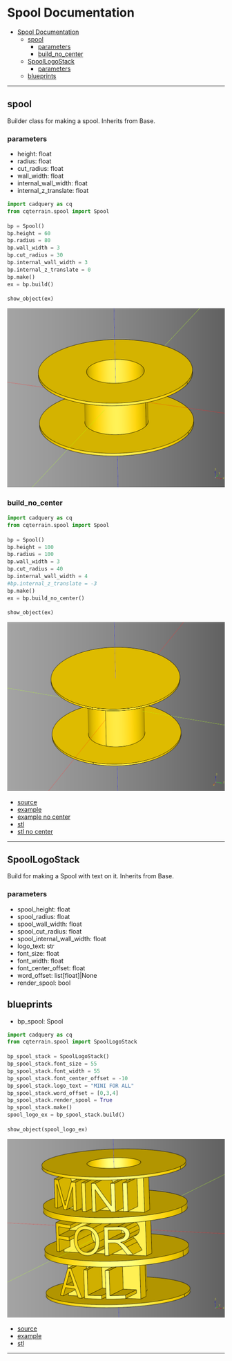 # Spool Documentation

- [Spool Documentation](#spool-documentation)
  - [spool](#spool)
    - [parameters](#parameters)
    - [build\_no\_center](#build_no_center)
  - [SpoolLogoStack](#spoollogostack)
    - [parameters](#parameters-1)
  - [blueprints](#blueprints)


---

## spool
Builder class for making a spool. Inherits from Base.

### parameters
* height: float
* radius: float
* cut_radius: float
* wall_width: float
* internal_wall_width: float
* internal_z_translate: float

``` python
import cadquery as cq
from cqterrain.spool import Spool

bp = Spool()
bp.height = 60
bp.radius = 80
bp.wall_width = 3
bp.cut_radius = 30
bp.internal_wall_width = 3
bp.internal_z_translate = 0
bp.make()
ex = bp.build()

show_object(ex)
```

![](image/spool/02.png)


### build_no_center
``` python
import cadquery as cq
from cqterrain.spool import Spool

bp = Spool()
bp.height = 100
bp.radius = 100
bp.wall_width = 3
bp.cut_radius = 40
bp.internal_wall_width = 4
#bp.internal_z_translate = -3
bp.make()
ex = bp.build_no_center()

show_object(ex)
```

![](image/spool/04.png)

* [source](../src/cqterrain/spool/Spool.py)
* [example](../example/spool/spool.py)
* [example no center](../example/spool/spool_no_center.py)
* [stl](../stl/spool.stl)
* [stl no center](../stl/spool_no_center.stl)

---

## SpoolLogoStack
Build for making a Spool with text on it. Inherits from Base.

### parameters
* spool_height: float
* spool_radius: float
* spool_wall_width: float
* spool_cut_radius: float
* spool_internal_wall_width: float
* logo_text: str
* font_size: float
* font_width: float
* font_center_offset: float
* word_offset: list[float]|None
* render_spool: bool
        
## blueprints
* bp_spool: Spool

``` python
import cadquery as cq
from cqterrain.spool import SpoolLogoStack

bp_spool_stack = SpoolLogoStack()
bp_spool_stack.font_size = 55
bp_spool_stack.font_width = 55
bp_spool_stack.font_center_offset = -10
bp_spool_stack.logo_text = "MINI FOR ALL"
bp_spool_stack.word_offset = [0,3,4]
bp_spool_stack.render_spool = True
bp_spool_stack.make()
spool_logo_ex = bp_spool_stack.build()

show_object(spool_logo_ex)
```

![](image/spool/03.png)

* [source](../src/cqterrain/spool/SpoolLogoStack.py)
* [example](../example/spool/spoolLogoStack.py)
* [stl](../stl/spool_Logo_2.stl)
  
---
